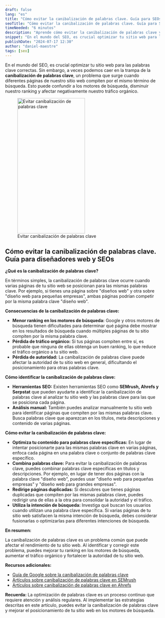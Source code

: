 ```yaml
---
draft: false
lang: "es"
title: "Cómo evitar la canibalización de palabras clave. Guía para SEOs"
seoTitle: "Cómo evitar la canibalización de palabras clave. Guía para SEOs"
timeNeeded: "6 minutos"
description: "Aprende cómo evitar la canibalización de palabras clave y mejorar el rendimiento de tu sitio web en los motores de búsqueda"
snippet: "En el mundo del SEO, es crucial optimizar tu sitio web para las palabras clave correctas."
publishDate: "2024-07-17 12:30"
author: "daniel-maestre"
tags: [seo]
---
```


En el mundo del SEO, es crucial optimizar tu sitio web para las palabras clave correctas. Sin embargo, a veces podemos caer en la trampa de la **canibalización de palabras clave**, un problema que surge cuando diferentes páginas de nuestro sitio web compiten por el mismo término de búsqueda. Esto puede confundir a los motores de búsqueda, disminuir nuestro ranking y afectar negativamente nuestro tráfico orgánico.

<figure>
<img class="mx-auto" src="/blogImages/evitar-canibalizacion-palabras-clave.webp" title="Evitar canibalización de palabras clave" alt="Evitar canibalización de palabras clave" width="220" height="440" loading="lazy"/>
<figcaption class="text-center">Evitar canibalización de palabras clave<figcaption>
</figure>

## Cómo evitar la canibalización de palabras clave. Guía para diseñadores web y SEOs

**¿Qué es la canibalización de palabras clave?**

En términos simples, la canibalización de palabras clave ocurre cuando varias páginas de tu sitio web se posicionan para las mismas palabras clave. Por ejemplo, si tienes una página sobre "diseños web" y otra sobre "diseño web para pequeñas empresas", ambas páginas podrían competir por la misma palabra clave "diseño web".

**Consecuencias de la canibalización de palabras clave:**

* **Menor ranking en los motores de búsqueda:** Google y otros motores de búsqueda tienen dificultades para determinar qué página debe mostrar en los resultados de búsqueda cuando múltiples páginas de tu sitio compiten por la misma palabra clave.
* **Pérdida de tráfico orgánico:** Si tus páginas compiten entre sí, es probable que ninguna de ellas obtenga un buen ranking, lo que reduce el tráfico orgánico a tu sitio web.
* **Pérdida de autoridad:**  La canibalización de palabras clave puede afectar la autoridad de tu sitio web en general, dificultando el posicionamiento para otras palabras clave.

**Cómo identificar la canibalización de palabras clave:**

* **Herramientas SEO:** Existen herramientas SEO como **SEMrush, Ahrefs y Serpstat** que pueden ayudarte a identificar la canibalización de palabras clave al analizar tu sitio web y las palabras clave para las que se posiciona cada página. 
* **Análisis manual:** También puedes analizar manualmente tu sitio web para identificar páginas que compiten por las mismas palabras clave. Busca palabras clave que aparezcan en los títulos, meta descripciones y contenido de varias páginas.

**Cómo evitar la canibalización de palabras clave:**

* **Optimiza tu contenido para palabras clave específicas:**  En lugar de intentar posicionarte para las mismas palabras clave en varias páginas, enfoca cada página en una palabra clave o conjunto de palabras clave específico.
* **Combina palabras clave:**  Para evitar la canibalización de palabras clave, puedes combinar palabras clave específicas en títulos y descripciones. Por ejemplo, en lugar de tener dos páginas con la palabra clave "diseño web", puedes usar "diseño web para pequeñas empresas" y "diseño web para grandes empresas".
* **Redirige páginas duplicadas:** Si descubres que tienes páginas duplicadas que compiten por las mismas palabras clave, puedes redirigir una de ellas a la otra para consolidar la autoridad y el tráfico. 
* **Utiliza la intención de búsqueda:**  Investiga qué buscan los usuarios cuando utilizan una palabra clave específica. Si varias páginas de tu sitio web satisfacen la misma intención de búsqueda, debes considerar fusionarlas o optimizarlas para diferentes intenciones de búsqueda.

**En resumen:**

La canibalización de palabras clave es un problema común que puede afectar el rendimiento de tu sitio web. Al identificar y corregir este problema, puedes mejorar tu ranking en los motores de búsqueda, aumentar el tráfico orgánico y fortalecer la autoridad de tu sitio web.

**Recursos adicionales:**

* [Guía de Google sobre la canibalización de palabras clave](https://developers.google.com/search/docs/advanced/crawling-indexing/duplicate-content)
* [Artículos sobre canibalización de palabras clave en SEMrush](https://www.semrush.com/blog/)
* [Artículos sobre canibalización de palabras clave en Ahrefs](https://ahrefs.com/blog/)

**Recuerda:** La optimización de palabras clave es un proceso continuo que requiere atención y análisis regulares. Al implementar las estrategias descritas en este artículo, puedes evitar la canibalización de palabras clave y mejorar el posicionamiento de tu sitio web en los motores de búsqueda.
